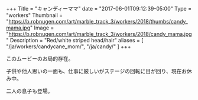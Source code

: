+++
Title = "キャンディーママ"
date = "2017-06-01T09:12:39-05:00"
Type = "workers"
Thumbnail = "https://b.robnugen.com/art/marble_track_3/workers/2018/thumbs/candy_mama.jpg"
Image = "https://b.robnugen.com/art/marble_track_3/workers/2018/candy_mama.jpg"
Description = "Red/white striped head/hair"
aliases = [
    "/ja/workers/candycane_mom/",
    "/ja/candy/"
]
+++

このムービーのお局的存在。

子供や他人思いの一面も、仕事に厳しいがステージの回転に目が回り、現在お休み中。

二人の息子も登場。
